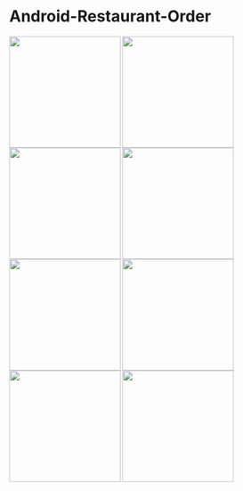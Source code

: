 # Android-Restaurant-Order
<img src="https://user-images.githubusercontent.com/102400087/188354497-edfd7759-b3e4-41ff-9aaf-74e781c6adc0.jpeg" width="200" align="left">
<img src="https://user-images.githubusercontent.com/102400087/188354518-5e1e6175-0fec-46be-833b-75d3faaf602b.jpeg" width="200" align="left">
<img src="https://user-images.githubusercontent.com/102400087/188355089-0f3c59d1-765b-405b-b61f-a3dd7a6cb90d.jpeg" width="200" align="left">
<img src="https://user-images.githubusercontent.com/102400087/188355214-fa96257f-4173-4cc2-974f-f7518925ac72.jpeg" width="200" align="left">
<img src="https://user-images.githubusercontent.com/102400087/188355236-1c02da1c-d878-4084-9c2a-7032f00bce19.jpeg" width="200" align="left">
<img src="https://user-images.githubusercontent.com/102400087/188356097-2ff16584-70a5-493e-a58d-0252afe8e06e.jpeg" width="200" align="left">
<img src="https://user-images.githubusercontent.com/102400087/188357046-ef6cb575-aa30-4016-af65-dfa2e9f408fe.jpeg" width="200" align="left">
<img src="https://user-images.githubusercontent.com/102400087/188356122-3756136c-47d0-4dc6-addc-8d3ac5b077fb.jpeg" width="200" align="left">
